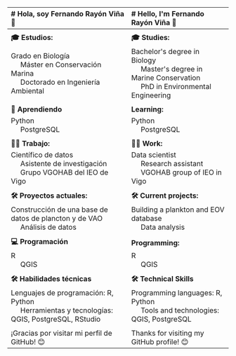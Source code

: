 | # Hola, soy Fernando Rayón Viña 👋 | # Hello, I'm Fernando Rayón Viña 👋 |
|:----------------------------------|:----------------------------------|
|                                   |                                   |
| **🎓 Estudios:** | **🎓 Studies:** |
| Grado en Biología <br>  &nbsp;&nbsp;&nbsp;&nbsp;  Máster en Conservación Marina <br>  &nbsp;&nbsp;&nbsp;&nbsp;  Doctorado en Ingeniería Ambiental  | Bachelor's degree in Biology <br>  &nbsp;&nbsp;&nbsp;&nbsp;  Master's degree in Marine Conservation <br>  &nbsp;&nbsp;&nbsp;&nbsp;  PhD in Environmental Engineering |
|                                   |                                   |
| **🌱 Aprendiendo** | **Learning:** |
| Python <br>  &nbsp;&nbsp;&nbsp;&nbsp;  PostgreSQL | Python <br>  &nbsp;&nbsp;&nbsp;&nbsp;  PostgreSQL |
|                                   |                                   |
| **👨‍💻 Trabajo:** | **👨‍💻 Work:** |
| Científico de datos <br>  &nbsp;&nbsp;&nbsp;&nbsp;  Asistente de investigación <br>  &nbsp;&nbsp;&nbsp;&nbsp;  Grupo VGOHAB del IEO de Vigo | Data scientist <br>  &nbsp;&nbsp;&nbsp;&nbsp;  Research assistant <br>  &nbsp;&nbsp;&nbsp;&nbsp;  VGOHAB group of IEO in Vigo |
|                                   |                                   |
| **🛠️ Proyectos actuales:** | **🛠️ Current projects:** |
| Construcción de una base de datos de plancton y de VAO <br>  &nbsp;&nbsp;&nbsp;&nbsp;  Análisis de datos | Building a plankton and EOV database <br>  &nbsp;&nbsp;&nbsp;&nbsp;  Data analysis |
|                                   |                                   |
| **💻 Programación** | **Programming:** |
| R <br>  &nbsp;&nbsp;&nbsp;&nbsp;  QGIS | R <br>  &nbsp;&nbsp;&nbsp;&nbsp;  QGIS |
|                                   |                                   |
| **🛠️ Habilidades técnicas** | **🛠️ Technical Skills** |
| Lenguajes de programación: R, Python <br>  &nbsp;&nbsp;&nbsp;&nbsp;  Herramientas y tecnologías: QGIS, PostgreSQL, RStudio | Programming languages: R, Python <br>  &nbsp;&nbsp;&nbsp;&nbsp;  Tools and technologies: QGIS, PostgreSQL |
|                                   |                                   |
| ¡Gracias por visitar mi perfil de GitHub! 😊 | Thanks for visiting my GitHub profile! 😊 |
